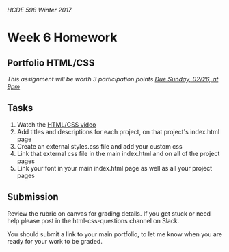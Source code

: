 _HCDE 598 Winter 2017_
# Week 6 Homework

## Portfolio HTML/CSS
_This assignment will be worth 3 participation points_
_[Due Sunday, 02/26, at 9pm](https://canvas.uw.edu/courses/1099807/assignments/3610933)_

## Tasks
1. Watch the [HTML/CSS video](https://youtu.be/ANqqQgAb4w0)
1. Add titles and descriptions for each project, on that project's index.html page
1. Create an external styles.css file and add your custom css
1. Link that external css file in the main index.html and on all of the project pages
1. Link your font in your main index.html page as well as all your project pages

## Submission
Review the rubric on canvas for grading details. If you get stuck or need help please post in the html-css-questions channel on Slack.

You should submit a link to your main portfolio, to let me know when you are ready for your work to be graded.